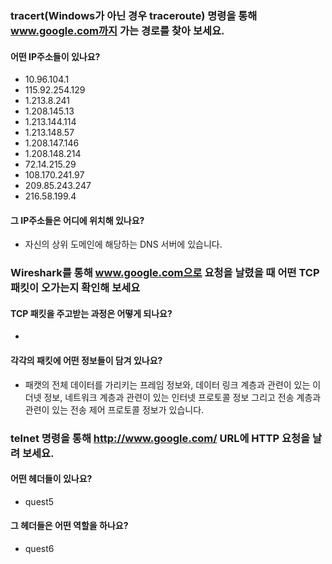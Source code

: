 ### tracert(Windows가 아닌 경우 traceroute) 명령을 통해 www.google.com까지 가는 경로를 찾아 보세요.

#### 어떤 IP주소들이 있나요?
* 10.96.104.1
* 115.92.254.129
* 1.213.8.241
* 1.208.145.13
* 1.213.144.114
* 1.213.148.57
* 1.208.147.146
* 1.208.148.214
* 72.14.215.29
* 108.170.241.97
* 209.85.243.247
* 216.58.199.4

#### 그 IP주소들은 어디에 위치해 있나요?
* 자신의 상위 도메인에 해당하는 DNS 서버에 있습니다.

### Wireshark를 통해 www.google.com으로 요청을 날렸을 때 어떤 TCP 패킷이 오가는지 확인해 보세요
#### TCP 패킷을 주고받는 과정은 어떻게 되나요?
* 

#### 각각의 패킷에 어떤 정보들이 담겨 있나요?
* 패캣의 전체 데이터를 가리키는 프레임 정보와, 데이터 링크 계층과 관련이 있는 이더넷 정보, 네트워크 계층과 관련이 있는 인터넷 프로토콜 정보 그리고 전송 계층과 관련이 있는 전송 제어 프로토콜 정보가 있습니다.

### telnet 명령을 통해 http://www.google.com/ URL에 HTTP 요청을 날려 보세요.
#### 어떤 헤더들이 있나요?
* quest5

#### 그 헤더들은 어떤 역할을 하나요?
* quest6